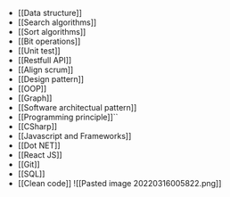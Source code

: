 - [[Data structure]]
- [[Search algorithms]]
- [[Sort algorithms]]
- [[Bit operations]]
- [[Unit test]]
- [[Restfull API]]
- [[Align scrum]]
- [[Design pattern]]
- [[OOP]]
- [[Graph]]
- [[Software architectual pattern]]
- [[Programming principle]]``
- [[CSharp]]
- [[Javascript and Frameworks]]
- [[Dot NET]]
- [[React JS]]
- [[Git]]
- [[SQL]]
- [[Clean code]]
![[Pasted image 20220316005822.png]]